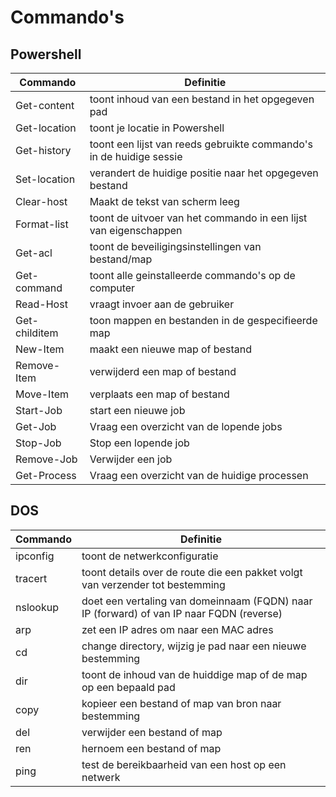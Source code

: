 # Commando's

## Powershell
|Commando|Definitie|
|--|--|
|Get-content|toont inhoud van een bestand in het opgegeven pad| 
|Get-location|toont je locatie in Powershell|
|Get-history|toont een lijst van reeds gebruikte commando's in de huidige sessie|
|Set-location|verandert de huidige positie naar het opgegeven bestand|
|Clear-host|Maakt de tekst van scherm leeg|
|Format-list|toont de uitvoer van het commando in een lijst van eigenschappen|
|Get-acl|toont de beveiligingsinstellingen van bestand/map|
|Get-command|toont alle geinstalleerde commando's op de computer|
|Read-Host|vraagt invoer aan de gebruiker|
|Get-childitem|toon mappen en bestanden in de gespecifieerde map|
|New-Item|maakt een nieuwe map of bestand|
|Remove-Item|verwijderd een map of bestand|
|Move-Item|verplaats een map of bestand|
|Start-Job|start een nieuwe job
|Get-Job|Vraag een overzicht van de lopende jobs|
|Stop-Job|Stop een lopende job|
|Remove-Job|Verwijder een job|
|Get-Process|Vraag een overzicht van de huidige processen|

## DOS
|Commando|Definitie|
|--|--|
|ipconfig|toont de netwerkconfiguratie|
|tracert|toont details over de route die een pakket volgt van verzender tot bestemming|
|nslookup|doet een vertaling van domeinnaam (FQDN) naar IP (forward) of van IP naar FQDN (reverse)|
|arp|zet een IP adres om naar een MAC adres|
|cd|change directory, wijzig je pad naar een nieuwe bestemming|
|dir|toont de inhoud van de huiddige map of de map op een bepaald pad|
|copy|kopieer een bestand of map van bron naar bestemming|
|del|verwijder een bestand of map|
|ren|hernoem een bestand of map|
|ping|test de bereikbaarheid van een host op een netwerk|

<!--stackedit_data:
eyJoaXN0b3J5IjpbMzA1NjE2NDEsMjAxMzk3Njc1LDE4Njk3Mz
E5MTgsMjAwNTE5NzMwXX0=
-->
